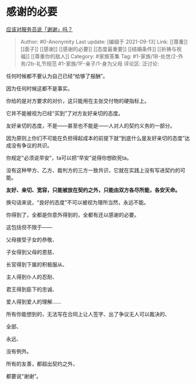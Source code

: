 # 感谢的必要
[应该对服务员说「谢谢」吗？](https://www.zhihu.com/question/27249939/answer/2117610025)

> Author: #0-Anonymity
> Last update: [编辑于 2021-09-13]
> Link: [[尊重]] [[面子]] [[感谢]] [[感谢的必要]] [[态度最重要]] [[结婚条件]] [[祈祷与祝福]] [[尊重你的敌人]]
> Category: #家族答集
> Tag: #1-家族/1B-处世/2-外务/2b-礼节规范 #1-家族/1F-亲子/1-身为父母
> 评论区:
> 泛讨论:

任何时候都不要认为自己已经“给够了报酬”。

因为任何时候这都不是事实。

你给的是对方要求的对价，这只能用在主张交付物的硬指标上。

它并不能被视为已经“买到”了对方友好亲切的态度。

友好亲切的态度，不是——甚至也不能是——人对人的契约义务的一部分。

因为原则上你们不可能在负担得起成本的前提下就“到底什么是友好亲切的态度”达成没有争议的共识。

你规定“必须说早安”，ta可以把“早安”说得你想砍死ta。

没有这种甲方、乙方、裁判方的三方一致共识，它就在实践上没有写进契约的可能。

**友好、亲切、宽容，只能被放在契约之外，只能由双方各尽所能，各安天命。**

换句话来说，“良好的态度”不可以被视为理所当然，永远不能。

你得到了，全都是你意外得到的，全都有还以感谢的必要。

这包括但不限于——

父母接受子女的恭敬、

子女得到父母的恩慈、

长官得到下属的积极服从、

主人得到仆人的忍耐、

君王得到臣下的忠诚、

爱人得到爱人的理解……

所有你能想到的，无法写在合同上让人签字、出了争议无人可以裁决的、

全部、

永远、

没有例外。

所有的友善，都超出契约之外，

都要说“谢谢”。
